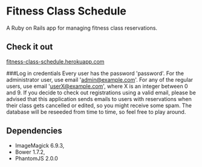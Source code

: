 # Fitness Class Schedule
A Ruby on Rails app for managing fitness class reservations.

## Check it out
[fitness-class-schedule.herokuapp.com](https://fitness-class-schedule.herokuapp.com/)

###Log in credentials
Every user has the password 'password'. For the administrator user, use email 'admin@example.com'. For any of the regular users, use email 'userX@example.com', where X is an integer between 0 and 9. If you decide to check out registrations using a valid email, please be advised that this application sends emails to users with reservations when their class gets cancelled or edited, so you might receive some spam. The database will be reseeded from time to time, so feel free to play around.

## Dependencies
- ImageMagick 6.9.3,
- Bower 1.7.2,
- PhantomJS 2.0.0